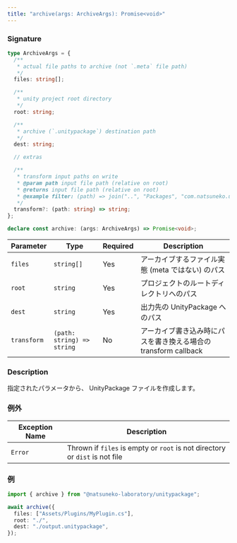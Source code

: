 ```yaml
---
title: "archive(args: ArchiveArgs): Promise<void>"
---
```


### Signature

```typescript
type ArchiveArgs = {
  /**
   * actual file paths to archive (not `.meta` file path)
   */
  files: string[];

  /**
   * unity project root directory
   */
  root: string;

  /**
   * archive (`.unitypackage`) destination path
   */
  dest: string;

  // extras

  /**
   * transform input paths on write
   * @param path input file path (relative on root)
   * @returns input file path (relative on root)
   * @example filter: (path) => join("..", "Packages", "com.natsuneko.unitypackage", path); // Assets/MonoBehaviour.cs → Packages/com.natsuneko.unitypackage/MonoBehaviour.cs
   */
  transform?: (path: string) => string;
};

declare const archive: (args: ArchiveArgs) => Promise<void>;
```

| Parameter   | Type                       | Required | Description                                                     |
| ----------- | -------------------------- | -------- | --------------------------------------------------------------- |
| `files`     | `string[]`                 | Yes      | アーカイブするファイル実態 (meta ではない) のパス               |
| `root`      | `string`                   | Yes      | プロジェクトのルートディレクトリへのパス                        |
| `dest`      | `string`                   | Yes      | 出力先の UnityPackage へのパス                                  |
| `transform` | `(path: string) => string` | No       | アーカイブ書き込み時にパスを書き換える場合の transform callback |

### Description

指定されたパラメータから、 UnityPackage ファイルを作成します。

### 例外

| Exception Name | Description                                                                 |
| -------------- | --------------------------------------------------------------------------- |
| `Error`        | Thrown if `files` is empty or `root` is not directory or `dist` is not file |

### 例

```typescript
import { archive } from "@natsuneko-laboratory/unitypackage";

await archive({
  files: ["Assets/Plugins/MyPlugin.cs"],
  root: "./",
  dest: "./output.unitypackage",
});
```
